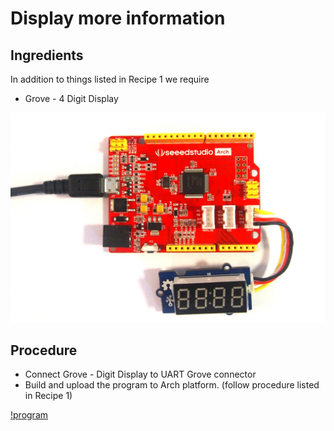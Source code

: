 # Display more information #
## Ingredients ##
In addition to things listed in Recipe 1 we require

* Grove - 4 Digit Display

![Display](figures/display.jpg)

## Procedure ##

* Connect Grove - Digit Display to UART Grove connector
* Build and upload the program to Arch platform. (follow procedure listed in Recipe 1)

[!program](users/yihui/code/Arch_Analog_Thermistor_Blinker)

